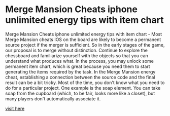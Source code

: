 # Merge Mansion Cheats iphone unlimited energy tips with item chart

Merge Mansion Cheats iphone unlimited energy tips with item chart - Most Merge Mansion cheats IOS on the board are likely to become a permanent source project if the merger is sufficient. So in the early stages of the game, our proposal is to merge without distinction. Continue to explore the chessboard and familiarize yourself with the objects so that you can understand what produces what. In the process, you may unlock some permanent item chart, which is great because you need them to start generating the items required by the task. In the Merge Mansion energy cheat, establishing a connection between the source code and the final result can be a bit tricky. Most of the time, you don't know what you need to do for a particular project. One example is the soap element. You can take soap from the cupboard (which, to be fair, looks more like a closet), but many players don't automatically associate it.

<a href="https://trustmod.top/merge-mansion/">visit here</a>
